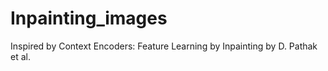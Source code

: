 # Inpainting_images
Inspired by Context Encoders: Feature Learning by Inpainting by D. Pathak et al.

